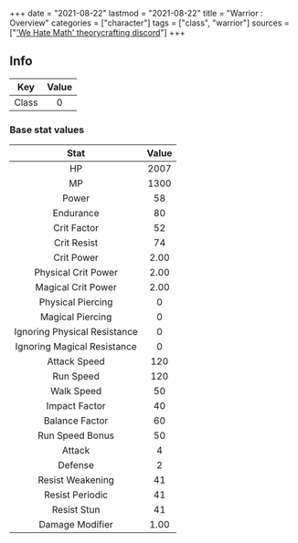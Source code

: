 +++
date = "2021-08-22"
lastmod = "2021-08-22"
title = "Warrior : Overview"
categories = ["character"]
tags = ["class", "warrior"]
sources = ["['We Hate Math' theorycrafting discord](https://discord.gg/zY7bbFp)"]
+++

## Info

Key | Value
:-: | :-:
Class | 0

### Base stat values

Stat | Value
:-: | :-:
HP | 2007
MP | 1300
Power | 58
Endurance | 80
Crit Factor | 52
Crit Resist | 74
Crit Power | 2.00
Physical Crit Power | 2.00
Magical Crit Power | 2.00
Physical Piercing | 0
Magical Piercing | 0
Ignoring Physical Resistance | 0
Ignoring Magical Resistance | 0
Attack Speed | 120
Run Speed | 120
Walk Speed | 50
Impact Factor | 40
Balance Factor | 60
Run Speed Bonus | 50
Attack | 4
Defense | 2
Resist Weakening | 41
Resist Periodic | 41
Resist Stun | 41
Damage Modifier | 1.00
